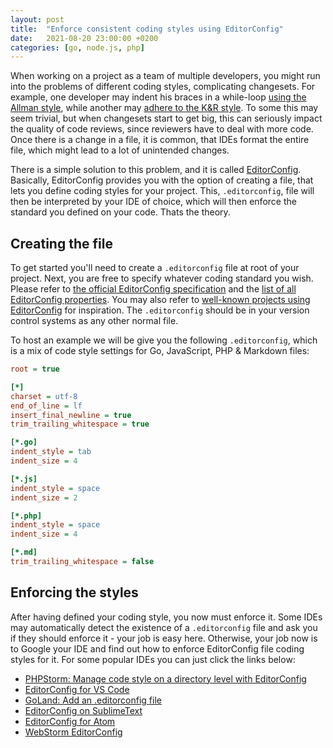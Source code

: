 ```yaml
---
layout: post
title:  "Enforce consistent coding styles using EditorConfig"
date:   2021-08-20 23:00:00 +0200
categories: [go, node.js, php]
---
```


When working on a project as a team of multiple developers, you might run into the problems of different coding styles, complicating changesets. For example, one developer may indent his braces in a while-loop [using the Allman style](https://en.wikipedia.org/wiki/Indentation_style#Allman_style), while another may [adhere to the K&R style](https://en.wikipedia.org/wiki/Indentation_style#K&R_style). To some this may seem trivial, but when changesets start to get big, this can seriously impact the quality of code reviews, since reviewers have to deal with more code. Once there is a change in a file, it is common, that IDEs format the entire file, which might lead to a lot of unintended changes.

There is a simple solution to this problem, and it is called [EditorConfig](https://editorconfig.org/). Basically, EditorConfig provides you with the option of creating a file, that lets you define coding styles for your project. This, `.editorconfig`, file will then be interpreted by your IDE of choice, which will then enforce the standard you defined on your code. Thats the theory.

## Creating the file

To get started you'll need to create a `.editorconfig` file at root of your project. Next, you are free to specify whatever coding standard you wish. Please refer to [the official EditorConfig specification](https://editorconfig-specification.readthedocs.io/) and the [list of all EditorConfig properties](https://github.com/editorconfig/editorconfig/wiki/EditorConfig-Properties). You may also refer to [well-known projects using EditorConfig](https://github.com/editorconfig/editorconfig/wiki/Projects-Using-EditorConfig) for inspiration. The `.editorconfig` should be in your version control systems as any other normal file.

To host an example we will be give you the following `.editorconfig`, which is a mix of code style settings for Go, JavaScript, PHP & Markdown files:
```ini
root = true

[*]
charset = utf-8
end_of_line = lf
insert_final_newline = true
trim_trailing_whitespace = true

[*.go]
indent_style = tab
indent_size = 4

[*.js]
indent_style = space
indent_size = 2

[*.php]
indent_style = space
indent_size = 4

[*.md]
trim_trailing_whitespace = false
```

## Enforcing the styles

After having defined your coding style, you now must enforce it. Some IDEs may automatically detect the existence of a `.editorconfig` file and ask you if they should enforce it - your job is easy here. Otherwise, your job now is to Google your IDE and find out how to enforce EditorConfig file coding styles for it. For some popular IDEs you can just click the links below:
- [PHPStorm: Manage code style on a directory level with EditorConfig](https://www.jetbrains.com/help/phpstorm/configuring-code-style.html#editorconfig)
- [EditorConfig for VS Code](https://marketplace.visualstudio.com/items?itemName=EditorConfig.EditorConfig)
- [GoLand: Add an .editorconfig file](https://www.jetbrains.com/help/go/configuring-code-style.html#7eca5119)
- [EditorConfig on SublimeText](https://packagecontrol.io/packages/EditorConfig)
- [EditorConfig for Atom](https://atom.io/packages/editorconfig)
- [WebStorm EditorConfig](https://www.jetbrains.com/help/webstorm/configuring-code-style.html#editorconfig)
